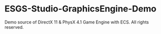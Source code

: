 # ESGS-Studio-GraphicsEngine-Demo
Demo source of DirectX 11 & PhysX 4.1 Game Engine with ECS. All rights reserved. 
